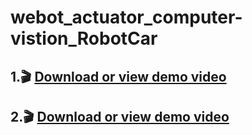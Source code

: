 # webot_actuator_computer-vistion_RobotCar

1.🎬 [Download or view demo video](https://drive.google.com/file/d/17WD6zNUill1I_blloAsgcO2CbsfP1spm/view?usp=drive_link)
---
2.🎬 [Download or view demo video](https://drive.google.com/file/d/1iToCFqI57d_iIFVZb8LSBigu46zT64h2/view?usp=drive_link)
---

